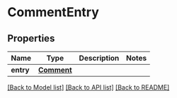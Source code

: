 # CommentEntry

## Properties
Name | Type | Description | Notes
------------ | ------------- | ------------- | -------------
**entry** | [**Comment**](Comment.md) |  | 

[[Back to Model list]](../README.md#documentation-for-models) [[Back to API list]](../README.md#documentation-for-api-endpoints) [[Back to README]](../README.md)

